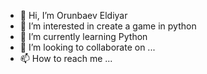 - 👋 Hi, I’m Orunbaev Eldiyar 
- 👀 I’m interested in create a game in python
- 🌱 I’m currently learning Python
- 💞️ I’m looking to collaborate on ...
- 📫 How to reach me ...

<!---
Orunbaev/Orunbaev is a ✨ special ✨ repository because its `README.md` (this file) appears on your GitHub profile.
You can click the Preview link to take a look at your changes.
--->
